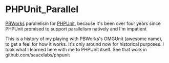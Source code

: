 PHPUnit_Parallel
=============================

[PBWorks](http://pbworks.com/) parallelism for [PHPUnit](http://www.phpunit.de), because it's been over four years since PHPUnit promised to support parallelism natively and I'm impatient

This is a history of my playing with PBWorks's OMGUnit (awesome name), to get a feel for how it works. It's only around now for historical purposes. I took what I learned here with me to PHPUnit itself. See that work in github.com/saucelabs/phpunit

